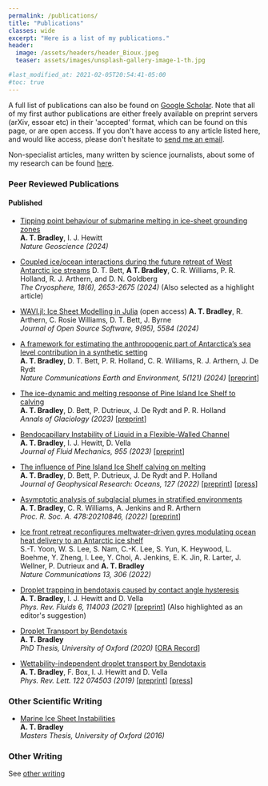 ```yaml
---
permalink: /publications/
title: "Publications"
classes: wide
excerpt: "Here is a list of my publications."
header:
  image: /assets/headers/header_Bioux.jpeg
  teaser: assets/images/unsplash-gallery-image-1-th.jpg

#last_modified_at: 2021-02-05T20:54:41-05:00
#toc: true
---
```

A full list of publications can also be found on [Google Scholar](https://scholar.google.com/citations?user=2zVbnAkAAAAJ&hl=en). Note that all of my first author publications are either freely available on preprint servers (arXiv, essoar etc) in their 'accepted' format, which can be found on this page, or are open access. If you don't have access to any article listed here, and would like access, please don't hesitate to [send me an email](mailto:alextbradley@gmail.com).

Non-specialist articles, many written by science journalists, about some of my research can be found [here](press.md). 

### Peer Reviewed Publications

#### Published  
* [Tipping point behaviour of submarine melting in ice-sheet grounding zones](https://www.nature.com/articles/s41561-024-01465-7)  
**A. T. Bradley**, I. J. Hewitt  
*Nature Geoscience (2024)*
   

* [Coupled ice/ocean interactions during the future retreat of West Antarctic ice streams](https://tc.copernicus.org/articles/18/2653/2024/tc-18-2653-2024.html) 
D. T. Bett, **A T. Bradley**, C. R. Williams, P. R. Holland, R. J. Arthern, and D. N. Goldberg  
*The Cryosphere, 18(6), 2653-2675 (2024)* (Also selected as a highlight article) 

* [WAVI.jl: Ice Sheet Modelling in Julia](https://joss.theoj.org/papers/10.21105/joss.05584) (open access)
**A. T. Bradley**, R. Arthern, C. Rosie Williams, D. T. Bett, J. Byrne  
*Journal of Open Source Software,  9(95), 5584 (2024)*

* [A framework for estimating the anthropogenic part of Antarctica’s sea level contribution in a synthetic setting](https://www.nature.com/articles/s43247-024-01287-w)  
**A. T. Bradley**,  D. T. Bett, P. R. Holland, C. R. Williams, R. J. Arthern, J. De Rydt  
*Nature Communications Earth and Environment, 5(121) (2024)* [[preprint](https://eartharxiv.org/repository/view/5549/)]  

* [The ice-dynamic and melting response of Pine Island Ice Shelf to calving](https://www.cambridge.org/core/journals/annals-of-glaciology/article/ice-dynamic-and-melting-response-of-pine-island-ice-shelf-to-calving/46ABBC366EA9B8312ADD0A43DA24B1A6)  
**A. T. Bradley**, D. Bett, P. Dutrieux, J. De Rydt and P. R. Holland  
*Annals of Glaciology  (2023)* [[preprint](https://eartharxiv.org/repository/view/4644/)]  

* [Bendocapillary Instability of Liquid in a Flexible-Walled Channel](https://www.cambridge.org/core/journals/journal-of-fluid-mechanics/article/bendocapillary-instability-of-liquid-in-a-flexiblewalled-channel/BC9E4559D7724B7E045509BA3BAB216D)  
**A. T. Bradley**, I. J. Hewitt, D. Vella  
*Journal of Fluid Mechanics, 955 (2023)* [[preprint](https://arxiv.org/abs/2201.01103)]  

* [The influence of Pine Island Ice Shelf calving on melting](https://agupubs.onlinelibrary.wiley.com/doi/full/10.1029/2022JC018621)  
**A. T. Bradley**, D. Bett, P. Dutrieux, J. De Rydt and P. Holland  
_Journal of Geophysical Research: Oceans, 127 (2022)_  [[preprint](https://essopenarchive.org/doi/full/10.1002/essoar.10510805.1)] [[press](press.md#Calving)]

*  [Asymptotic analysis of subglacial plumes in stratified environments](https://royalsocietypublishing.org/doi/10.1098/rspa.2021.0846)  
**A. T. Bradley**, C. R. Williams, A. Jenkins and R. Arthern  
_Proc. R. Soc. A. 478:20210846, (2022)_  [[preprint](https://arxiv.org/abs/2103.09003)]  

*  [Ice front retreat reconfigures meltwater-driven gyres modulating ocean heat delivery to an Antarctic ice shelf](https://www.nature.com/articles/s41467-022-27968-8)  
S.-T. Yoon, W. S. Lee, S. Nam, C.-K. Lee, S. Yun, K. Heywood, L. Boehme, Y. Zheng, I. Lee, Y. Choi, A. Jenkins, E. K. Jin, R. Larter, J. Wellner, P. Dutrieux and **A. T. Bradley**  
_Nature Communications 13, 306 (2022)_

* [Droplet trapping in bendotaxis caused by contact angle hysteresis](https://journals.aps.org/prfluids/abstract/10.1103/PhysRevFluids.6.114003)  
**A. T. Bradley**, I. J. Hewitt and D. Vella  
_Phys. Rev. Fluids 6, 114003 (2021)_  [[preprint](https://arxiv.org/abs/2104.10115)] (Also highlighted as an editor's suggestion)

* [Droplet Transport by Bendotaxis](https://ora.ox.ac.uk/objects/uuid:8ed6f6b0-a809-4b3b-986e-c990f75b4f7f)  
**A. T. Bradley**  
_PhD Thesis, University of Oxford (2020)_  [[ORA Record](https://ora.ox.ac.uk/objects/uuid:8ed6f6b0-a809-4b3b-986e-c990f75b4f7f)]

* [Wettability-independent droplet transport by Bendotaxis](https://doi.org/10.1103/PhysRevLett.122.074503)  
**A. T. Bradley**, F. Box, I. J. Hewitt and D. Vella  
_Phys. Rev. Lett. 122 074503 (2019)_  [[preprint](http://arxiv.org/abs/1809.10923)] [[press](press.md#Bendotaxis)]


### Other Scientific Writing
* [Marine Ice Sheet Instabilities](https://www.dropbox.com/s/m92l444url7w8ed/619763.pdf?dl=0)  
**A. T. Bradley**  
_Masters Thesis, University of Oxford (2016)_

### Other Writing
See [other writing](communications.md#other-writing)
